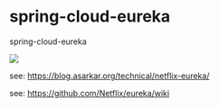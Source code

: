 # spring-cloud-eureka
spring-cloud-eureka

![](https://travis-ci.org/cloud-ready/spring-cloud-service-discovery.svg?branch=develop)

see: https://blog.asarkar.org/technical/netflix-eureka/

see: https://github.com/Netflix/eureka/wiki
